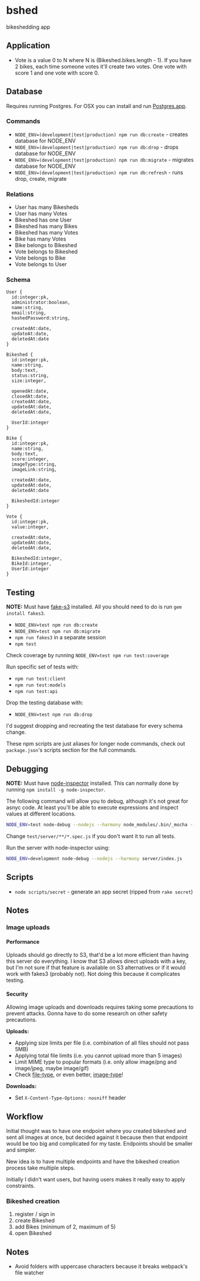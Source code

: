 # bshed

bikeshedding app

## Application

* Vote is a value 0 to N where N is (Bikeshed.bikes.length - 1). If you have 2 bikes, each time someone votes it'll create two votes. One vote with score 1 and one vote with score 0.

## Database

Requires running Postgres. For OSX you can install and run [Postgres.app](http://postgresapp.com/).

### Commands

* `NODE_ENV=(development|test|production) npm run db:create` - creates database for NODE_ENV
* `NODE_ENV=(development|test|production) npm run db:drop` - drops database for NODE_ENV
* `NODE_ENV=(development|test|production) npm run db:migrate` - migrates database for NODE_ENV
* `NODE_ENV=(development|test|production) npm run db:refresh` - runs drop, create, migrate

### Relations

* User has many Bikesheds
* User has many Votes
* Bikeshed has one User
* Bikeshed has many Bikes
* Bikeshed has many Votes
* Bike has many Votes
* Bike belongs to Bikeshed
* Vote belongs to Bikeshed
* Vote belongs to Bike
* Vote belongs to User

### Schema

```
User {
  id:integer:pk,
  administrator:boolean,
  name:string,
  email:string,
  hashedPassword:string,

  createdAt:date,
  updateAt:date,
  deletedAt:date
}

Bikeshed {
  id:integer:pk,
  name:string,
  body:text,
  status:string,
  size:integer,

  openedAt:date,
  closedAt:date,
  createdAt:date,
  updatedAt:date,
  deletedAt:date,

  UserId:integer
}

Bike {
  id:integer:pk,
  name:string,
  body:text,
  score:integer,
  imageType:string,
  imageLink:string,

  createdAt:date,
  updatedAt:date,
  deletedAt:date

  BikeshedId:integer
}

Vote {
  id:integer:pk,
  value:integer,

  createdAt:date,
  updatedAt:date,
  deletedAt:date,

  BikeshedId:integer,
  BikeId:integer,
  UserId:integer
}
```

## Testing

**NOTE:** Must have [fake-s3](https://github.com/jubos/fake-s3) installed. All you should need to do is run `gem install fakes3`.

* `NODE_ENV=test npm run db:create`
* `NODE_ENV=test npm run db:migrate`
* `npm run fakes3` in a separate session
* `npm test`

Check coverage by running `NODE_ENV=test npm run test:coverage`

Run specific set of tests with:

* `npm run test:client`
* `npm run test:models`
* `npm run test:api`


Drop the testing database with:

* `NODE_ENV=test npm run db:drop`


I'd suggest dropping and recreating the test database for every schema change.

These npm scripts are just aliases for longer node commands, check out `package.json`'s scripts section for the full commands.


## Debugging

**NOTE:** Must have [node-inspector](https://github.com/node-inspector/node-inspector) installed. This can normally done by running `npm install -g node-inspector`.

The following command will allow you to debug, although it's not great for asnyc code.
At least you'll be able to execute expressions and inspect values at different locations.

```sh
NODE_ENV=test node-debug --nodejs --harmony node_modules/.bin/_mocha --require co-mocha test/server/**/*.spec.js
```

Change `test/server/**/*.spec.js` if you don't want it to run all tests.


Run the server with node-inspector using:

```sh
NODE_ENV=development node-debug --nodejs --harmony server/index.js
```


## Scripts

* `node scripts/secret` - generate an app secret (ripped from `rake secret`)


## Notes

### Image uploads

#### Performance

Uploads should go directly to S3, that'd be a lot more efficient than having this server do everything. I know that S3 allows direct uploads with a key, but I'm not sure if that feature is available on S3 alternatives or if it would work with fakes3 (probably not). Not doing this because it complicates testing.

#### Security

Allowing image uploads and downloads requires taking some precautions to prevent attacks. Gonna have to do some research on other safety precautions.

**Uploads:**

* Applying size limits per file (i.e. combination of all files should not pass 5MB)
* Applying total file limits (i.e. you cannot upload more than 5 images)
* Limit MIME type to popular formats (i.e. only allow image/png and image/jpeg, maybe image/gif)
* Check [file-type](https://github.com/sindresorhus/file-type), or even better, [image-type](https://github.com/sindresorhus/image-type)!

**Downloads:**

* Set `X-Content-Type-Options: nosniff` header

## Workflow

Initial thought was to have one endpoint where you created bikeshed and sent all images at once, but decided against it because then that endpoint would be too big and complicated for my taste. Endpoints should be smaller and simpler.

New idea is to have multiple endpoints and have the bikeshed creation process take multiple steps.

Initially I didn't want users, but having users makes it really easy to apply constraints.

### Bikeshed creation

1. register / sign in
2. create Bikeshed
3. add Bikes (minimum of 2, maximum of 5)
4. open Bikeshed


## Notes

* Avoid folders with uppercase characters because it breaks webpack's file watcher
